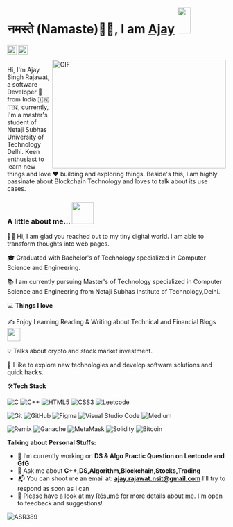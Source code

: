 <h1> <img src="https://github.com/nixin72/nixin72/blob/master/wave.gif" height="60px" width="1px">नमस्ते (Namaste)🙏🏻, I am <a href="https://github.com/ASR389">Ajay</a> <img src="https://emojis.slackmojis.com/emojis/images/1531849430/4246/blob-sunglasses.gif?1531849430" height="60px" width="30px"></h1>


  </a>
  <a href="https://www.linkedin.com/in/ajay-singh-rajawat/">
    <img align="left" alt="Ajay's LinkdeIN" width="22px" src="https://cdn.jsdelivr.net/npm/simple-icons@v3/icons/linkedin.svg" />
  </a>
  <a href="	https://medium.com/@ASR389">
    <img align="left" alt="Ajay's Medium" width="22px" src="https://cdn.jsdelivr.net/npm/simple-icons@v3/icons/medium.svg" />
  </a>

<br />
<br />


<img align="right" height="250" width="400" alt="GIF" src="https://miro.medium.com/max/1272/1*ZSVmWGcc1weENb0ShawWxw.gif" />


Hi, I'm Ajay Singh Rajawat, a software Developer 🎯 from India :india:🇮🇳, currently, I'm a master's student of Netaji Subhas University of Technology Delhi. Keen enthusiast to learn new things and love ❤️ building and exploring things.
Beside's this, I am highly passinate about Blockchain Technology and  loves to talk about its use cases.

### A little about me...  <img src="https://media.giphy.com/media/VgCDAzcKvsR6OM0uWg/giphy.gif" width="50"> 

👋🏽 Hi, I am glad you reached out to my tiny digital world. I am able to transform thoughts into web pages.

🎓 Graduated with Bachelor's of Technology specialized in Computer Science and Engineering.

📚 I am currently pursuing Master's of Technology specialized in Computer Science and Engineering from Netaji Subhas Institute of Technology,Delhi.


💻 **Things I love**

✍️ Enjoy Learning Reading & Writing about Technical and Financial Blogs <img src="https://media.giphy.com/media/WUlplcMpOCEmTGBtBW/giphy.gif" width="30"> 

💡  Talks about crypto and stock market investment.

🌱 I like to explore new technologies and develop software solutions and quick hacks.


🛠**Tech Stack**

![C](https://img.shields.io/badge/c-%2300599C.svg?style=for-the-badge&logo=c&logoColor=white)
![C++](https://img.shields.io/badge/C%2B%2B-00599C?style=for-the-badge&logo=c%2B%2B&logoColor=white)
![HTML5](https://img.shields.io/badge/html5-%23E34F26.svg?style=for-the-badge&logo=html5&logoColor=white)
![CSS3](https://img.shields.io/badge/css3-%231572B6.svg?style=for-the-badge&logo=css3&logoColor=white)
![Leetcode](https://img.shields.io/badge/LeetCode-000000?style=for-the-badge&logo=LeetCode&logoColor=#d16c06)

![Git](https://img.shields.io/badge/git-%23F05033.svg?style=for-the-badge&logo=git&logoColor=white)
![GitHub](https://img.shields.io/badge/github-%23121011.svg?style=for-the-badge&logo=github&logoColor=white)
![Figma](https://img.shields.io/badge/figma-%23F24E1E.svg?style=for-the-badge&logo=figma&logoColor=white)
![Visual Studio Code](https://img.shields.io/badge/Visual%20Studio%20Code-0078d7.svg?style=for-the-badge&logo=visual-studio-code&logoColor=white)
![Medium](https://img.shields.io/badge/Medium-12100E?style=for-the-badge&logo=medium&logoColor=white)


![Remix](https://img.shields.io/static/v1?label=Remix&message=IDE&color=lightgrey)
![Ganache](https://img.shields.io/static/v1?label=Ganache&message=G&color=orange)
![MetaMask](https://img.shields.io/static/v1?label=&message=Metamask&color=orange)
![Solidity](https://img.shields.io/badge/Solidity-%23363636.svg?style=for-the-badge&logo=solidity&logoColor=white)
![Bitcoin](https://img.shields.io/badge/Bitcoin-000?style=for-the-badge&logo=bitcoin&logoColor=white)



**Talking about Personal Stuffs:**

- 🔭 I’m currently working on **DS & Algo Practic Question on Leetcode and GfG**
- 💬 Ask me about **C++,DS,Algorithm,Blockchain,Stocks,Trading**
- 📬 You can shoot me an email at: **ajay.rajawat.nsit@gmail.com** I'll try to respond as soon as I can
- 📄 Please have a look at my [Résumé](https://www.ajaysinghrajawat.in/resume.html) for more details about me. I'm open to feedback and suggestions!

<p align="left"> <img src="https://komarev.com/ghpvc/?username=ASR389" alt="ASR389" /> </p>